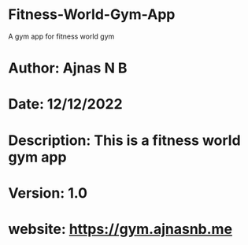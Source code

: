 # Fitness-World-Gym-App
A gym app for fitness world gym
# Author: Ajnas N B
# Date: 12/12/2022
# Description: This is a fitness world gym app
# Version: 1.0
# website: https://gym.ajnasnb.me
